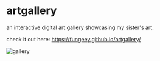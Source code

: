 # artgallery
an interactive digital art gallery showcasing my sister's art. 

check it out here: https://fungeey.github.io/artgallery/ 

![gallery](https://github.com/Fungeey/artgallery/assets/45613337/4fcb0693-44c3-4820-ab2b-3b2bfbf6cfc4)
